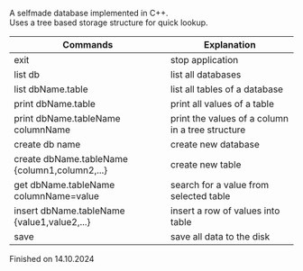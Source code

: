 A selfmade database implemented in C++.  
Uses a tree based storage structure for quick lookup.  

| Commands | Explanation |  
| --- | --- |
| exit | stop application |  
| list db | list all databases |  
| list dbName.table | list all tables of a database |  
| print dbName.table | print all values of a table |  
| print dbName.tableName columnName | print the values of a column in a tree structure |  
| create db name | create new database |  
| create dbName.tableName {column1,column2,...} | create new table |  
| get dbName.tableName columnName=value | search for a value from selected table |  
| insert dbName.tableName {value1,value2,...} | insert a row of values into table |  
| save | save all data to the disk |  

Finished on 14.10.2024
